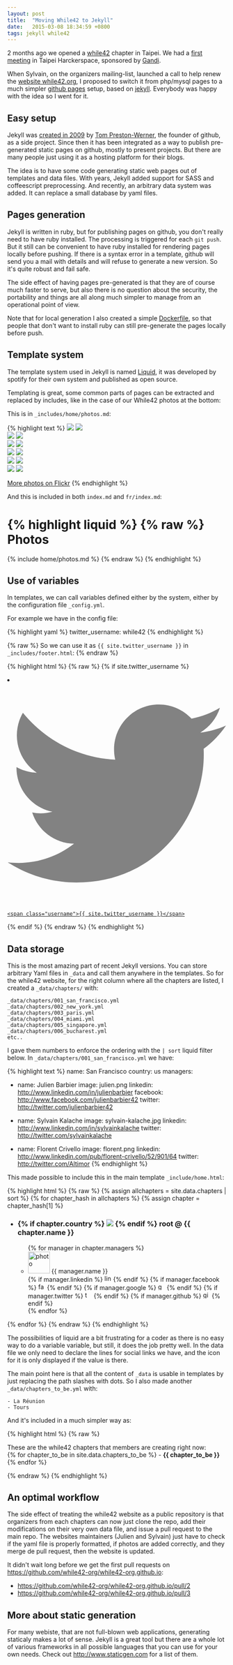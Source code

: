 ```yaml
---
layout: post
title:  "Moving While42 to Jekyll"
date:   2015-03-08 18:34:59 +0800
tags: jekyll while42
---
```

2 months ago we opened a [while42][w42] chapter in Taipei. We had a [first meeting][meeting] in Taipei Harckerspace, sponsored by [Gandi][gandi].

When Sylvain, on the organizers mailing-list, launched a call to help renew the [website while42.org][w42], I proposed to switch it from php/mysql pages to a much simpler [github pages][gh-pages] setup, based on [jekyll][jekyll]. Everybody was happy with the idea so I went for it.

Easy setup
-------------

Jekyll was [created in 2009][jekyll-contribs] by [Tom Preston-Werner][mojombo], the founder of github, as a side project. Since then it has been integrated as a way to publish pre-generated static pages on github, mostly to present projects. But there are many people just using it as a hosting platform for their blogs. 

The idea is to have some code generating static web pages out of templates and data files. With years, Jekyll added support for SASS and coffeescript preprocessing. And recently, an arbitrary data system was added. It can replace a small database by yaml files.

Pages generation
-------------------

Jekyll is written in ruby, but for publishing pages on github, you don't really need to have ruby installed. The processing is triggered for each `git push`. But it still can be convenient to have ruby installed for rendering pages locally before pushing. If there is a syntax error in a template, github will send you a mail with details and will refuse to generate a new version. So it's quite robust and fail safe.

The side effect of having pages pre-generated is that they are of course much faster to serve, but also there is no question about the security, the portability and things are all along much simpler to manage from an operational point of view.

Note that for local generation I also created a simple [Dockerfile][dockerfile], so that people that don't want to install ruby can still pre-generate the pages locally before push.

Template system
--------------------

The template system used in Jekyll is named [Liquid][liquid], it was developed by spotify for their own system and published as open source. 

Templating is great, some common parts of pages can be extracted and replaced by includes, like in the case of our While42 photos at the bottom:

This is in `_includes/home/photos.md`:

{% highlight text %}
[![](http://farm4.staticflickr.com/3806/9372559708_41ca1ede4b_m.jpg)](http://www.flickr.com/photos/while42/9372559708)
[![](http://farm4.staticflickr.com/3711/9269942997_809ff5a11a_m.jpg)](http://www.flickr.com/photos/while42/9269942997)  
[![](http://farm4.staticflickr.com/3773/9215411783_e337f85080_m.jpg)](http://www.flickr.com/photos/while42/9215411783)
[![](http://farm8.staticflickr.com/7386/9218184500_2e8e538342_m.jpg)](http://www.flickr.com/photos/while42/9218184500)  
[![](http://farm6.staticflickr.com/5339/9158820739_837dd64533_m.jpg)](http://www.flickr.com/photos/while42/9158820739)
[![](http://farm8.staticflickr.com/7415/9050451575_4ae0ff0113_m.jpg)](http://www.flickr.com/photos/while42/9050451575)  
[![](http://farm8.staticflickr.com/7296/8735554985_e1d14c1b04_m.jpg)](http://www.flickr.com/photos/while42/8735554985)
[![](http://farm8.staticflickr.com/7309/8735551177_e825f61638_m.jpg)](http://www.flickr.com/photos/while42/8735551177)  
[![](http://farm9.staticflickr.com/8385/8601098548_86554f82bd_m.jpg)](http://www.flickr.com/photos/while42/8601098548)
[![](http://farm9.staticflickr.com/8243/8572667262_f8cba606f3_m.jpg)](http://www.flickr.com/photos/while42/8572667262)  
[![](http://farm9.staticflickr.com/8245/8498317615_d61db87b60_m.jpg)](http://www.flickr.com/photos/while42/8498317615)
[![](http://farm9.staticflickr.com/8341/8286597568_c274d422da_m.jpg)](http://www.flickr.com/photos/while42/8286597568)  

[More photos on Flickr](http://www.flickr.com/photos/while42/sets)
{% endhighlight %}

And this is included in both `index.md` and `fr/index.md`:

{% highlight liquid %}
{% raw %}
Photos
=======
{% include home/photos.md %}
{% endraw %}
{% endhighlight %}

Use of variables
-----------------------

In templates, we can call variables defined either by the system, either by the configuration file `_config.yml`.

For example we have in the config file:

{% highlight yaml %}
twitter_username: while42
{% endhighlight %}

{% raw %}
So we can use it as `{{ site.twitter_username }}` in `_includes/footer.html`:
{% endraw %}

{% highlight html %}
{% raw %}
{% if site.twitter_username %}
<li>
  <a href="https://twitter.com/{{ site.twitter_username }}">
    <span class="icon icon--twitter">
      <svg viewBox="0 0 16 16">
        <path fill="#828282" d="M15.969,3.058c-0.586,0.26-1.217,0.436-1.878,0.515c0.675-0.405,1.194-1.045,1.438-1.809 c-0.632,0.375-1.332,0.647-2.076,0.793c-0.596-0.636-1.446-1.033-2.387-1.033c-1.806,0-3.27,1.464-3.27,3.27 c0,0.256,0.029,0.506,0.085,0.745C5.163,5.404,2.753,4.102,1.14,2.124C0.859,2.607,0.698,3.168,0.698,3.767 c0,1.134,0.577,2.135,1.455,2.722C1.616,6.472,1.112,6.325,0.671,6.08c0,0.014,0,0.027,0,0.041c0,1.584,1.127,2.906,2.623,3.206 C3.02,9.402,2.731,9.442,2.433,9.442c-0.211,0-0.416-0.021-0.615-0.059c0.416,1.299,1.624,2.245,3.055,2.271 c-1.119,0.877-2.529,1.4-4.061,1.4c-0.264,0-0.524-0.015-0.78-0.046c1.447,0.928,3.166,1.469,5.013,1.469 c6.015,0,9.304-4.983,9.304-9.304c0-0.142-0.003-0.283-0.009-0.423C14.976,4.29,15.531,3.714,15.969,3.058z"/>
      </svg>
    </span>

    <span class="username">{{ site.twitter_username }}</span>
  </a>
</li>
{% endif %}
{% endraw %}
{% endhighlight %}

Data storage
-----------------

This is the most amazing part of recent Jekyll versions. You can store arbitrary Yaml files in `_data` and call them anywhere in the templates. So for the while42 website, for the right column where all the chapters are listed, I created a `_data/chapters/` with:

    _data/chapters/001_san_francisco.yml
    _data/chapters/002_new_york.yml
    _data/chapters/003_paris.yml
    _data/chapters/004_miami.yml
    _data/chapters/005_singapore.yml
    _data/chapters/006_bucharest.yml
    etc..

I gave them numbers to enforce the ordering with the `| sort` liquid filter below. In `_data/chapters/001_san_francisco.yml` we have:

{% highlight text %}
name: San Francisco
country: us
managers:

- name: Julien Barbier
  image: julien.png
  linkedin: http://www.linkedin.com/in/julienbarbier
  facebook: http://www.facebook.com/julienbarbier42
  twitter: http://twitter.com/julienbarbier42

- name: Sylvain Kalache
  image: sylvain-kalache.jpg
  linkedin: http://www.linkedin.com/in/sylvainkalache
  twitter: http://twitter.com/sylvainkalache

- name: Florent Crivello
  image: florent.png
  linkedin: http://www.linkedin.com/pub/florent-crivello/52/901/64
  twitter: http://twitter.com/Altimor
{% endhighlight %}

This made possible to include this in the main template `_include/home.html`:

{% highlight html %}
{% raw %}
{% assign allchapters = site.data.chapters | sort %}
{% for chapter_hash in allchapters %}
{% assign chapter = chapter_hash[1] %}
<div class="module">
  <ul>
    <li>
      <h3>
        {% if chapter.country %}
        <img src="{{ site.baseurl }}/flags/{{ chapter.country }}.gif">
        {% endif %}
        root <b>@</b> {{ chapter.name }}
      </h3>
      <ul>
        {% for manager in chapter.managers %}
        <li>
        <img src="{{ site.baseurl }}/avatars/{{ manager.image }}" width="50" height="50" class="avatar" alt="photo">
        {{ manager.name }}<br>
        {% if manager.linkedin %}
        <a href="{{ manager.linkedin }}"><img src="{{ site.baseurl }}/icons/linkedin.png" width="16" height="16" alt="linkedin"></a>
        {% endif %}
        {% if manager.facebook %}
        <a href="{{ manager.facebook }}"><img src="{{ site.baseurl }}/icons/facebook.png" width="16" height="16" alt="facebook"></a>
        {% endif %}
        {% if manager.google %}
        <a href="{{ manager.google }}"><img src="{{ site.baseurl }}/icons/gplus.png" width="16" height="16" alt="google"></a>
        {% endif %}
        {% if manager.twitter %}
        <a href="{{ manager.twitter }}"><img src="{{ site.baseurl }}/icons/twitter.png" width="16" height="16" alt="twitter"></a>
        {% endif %}
        {% if manager.github %}
        <a href="{{ manager.github }}"><img src="{{ site.baseurl }}/icons/github.png" width="16" height="16" alt="github"></a>
        {% endif %}
        </li>
        {% endfor %}
      </ul>
    </li>
  </ul>
</div>
{% endfor %}
{% endraw %}
{% endhighlight %}

The possibilities of liquid are a bit frustrating for a coder as there is no easy way to do a variable variable, but still, it does the job pretty well. In the data file we only need to declare the lines for social links we have, and the icon for it is only displayed if the value is there.

The main point here is that all the content of `_data` is usable in templates by just replacing the path slashes with dots. So I also made another `_data/chapters_to_be.yml` with:

    - La Réunion
    - Tours

And it's included in a much simpler way as:

{% highlight html %}
{% raw %}
<p>
  These are the while42 chapters that members are creating right now:<br>
  {% for chapter_to_be in site.data.chapters_to_be %}
  - <b>{{ chapter_to_be }}</b><br>
  {% endfor %}
</p>
{% endraw %}
{% endhighlight %}


An optimal workflow
----------------------

The side effect of treating the while42 website as a public repository is that organizers from each chapters can now just clone the repo, add their modifications on their very own data file, and issue a pull request to the main repo. The websites maintainers (Julien and Sylvain) just have to check if the yaml file is properly formatted, if photos are added correctly, and they merge de pull request, then the website is updated.

It didn't wait long before we get the first pull requests on <https://github.com/while42-org/while42-org.github.io>:

- <https://github.com/while42-org/while42-org.github.io/pull/2>
- <https://github.com/while42-org/while42-org.github.io/pull/3>


More about static generation
-------------------------------

For many webiste, that are not full-blown web applications, generating staticaly makes a lot of sense. Jekyll is a great tool but there are a whole lot of various frameworks in all possible languages that you can use for your own needs. Check out <http://www.staticgen.com> for a list of them.



[w42]:             http://while42.org
[gandi]:           https://gandi.net
[meeting]:         https://www.flickr.com/photos/while42/sets/72157648296590483/
[jekyll]:          http://jekyllrb.com
[gh-pages]:        https://pages.github.com/
[mojombo]:         https://github.com/mojombo
[jekyll-contribs]: https://github.com/jekyll/jekyll/graphs/contributors
[liquid]:          https://github.com/Shopify/liquid/wiki/Liquid-for-Designers
[dockerfile]:      https://github.com/while42-org/while42-org.github.io/blob/master/Dockerfile
